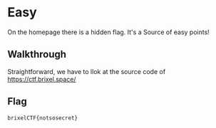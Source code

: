 # Easy

On the homepage there is a hidden flag. It's a Source of easy points!

## Walkthrough

Straightforward, we have to llok at the source code of https://ctf.brixel.space/

## Flag

```
brixelCTF{notsosecret}
```

